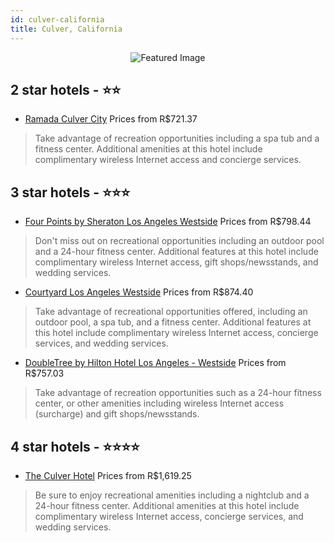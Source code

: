 ```yaml
---
id: culver-california
title: Culver, California
---
```


<center><img src="https://i.travelapi.com/hotels/1000000/10000/100/5/3a173594_z.jpg" alt="Featured Image" /></center>


##  2 star hotels - ⭐️⭐️

-    [Ramada Culver City](https://us.hurb.com/hotels/culver/ramada-culver-city-JNP-JP336622?cmp=18055) Prices from R$721.37
   > Take advantage of recreation opportunities including a spa tub and a fitness center. Additional amenities at this hotel include complimentary wireless Internet access and concierge services.

##  3 star hotels - ⭐️⭐️⭐️

-    [Four Points by Sheraton Los Angeles Westside](https://us.hurb.com/hotels/culver/four-points-by-sheraton-los-angeles-westside-JNP-JP076646?cmp=18055) Prices from R$798.44
   > Don't miss out on recreational opportunities including an outdoor pool and a 24-hour fitness center. Additional features at this hotel include complimentary wireless Internet access, gift shops/newsstands, and wedding services.
-    [Courtyard Los Angeles Westside](https://us.hurb.com/hotels/culver/courtyard-los-angeles-westside-JNP-JP178648?cmp=18055) Prices from R$874.40
   > Take advantage of recreational opportunities offered, including an outdoor pool, a spa tub, and a fitness center. Additional features at this hotel include complimentary wireless Internet access, concierge services, and wedding services.
-    [DoubleTree by Hilton Hotel Los Angeles - Westside](https://us.hurb.com/hotels/culver/doubletree-by-hilton-hotel-los-angeles-westside-JNP-JP744681?cmp=18055) Prices from R$757.03
   > Take advantage of recreation opportunities such as a 24-hour fitness center, or other amenities including wireless Internet access (surcharge) and gift shops/newsstands.

##  4 star hotels - ⭐️⭐️⭐️⭐️

-    [The Culver Hotel](https://us.hurb.com/hotels/culver/the-culver-hotel-JNP-JP233191?cmp=18055) Prices from R$1,619.25
   > Be sure to enjoy recreational amenities including a nightclub and a 24-hour fitness center. Additional amenities at this hotel include complimentary wireless Internet access, concierge services, and wedding services.
